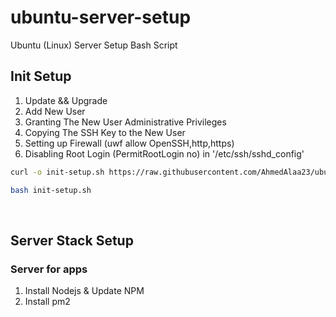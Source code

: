 # ubuntu-server-setup
Ubuntu (Linux) Server Setup Bash Script

## Init Setup

1. Update && Upgrade
2. Add New User
3. Granting The New User Administrative Privileges
4. Copying The SSH Key to the New User
5. Setting up Firewall (uwf allow OpenSSH,http,https)
6. Disabling Root Login (PermitRootLogin no) in '/etc/ssh/sshd_config'


```bash
curl -o init-setup.sh https://raw.githubusercontent.com/AhmedAlaa23/ubuntu-server-setup/main/init-setup.sh

bash init-setup.sh
```

<br>

## Server Stack Setup

### Server for apps
1. Install Nodejs & Update NPM
2. Install pm2
